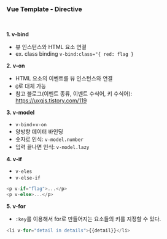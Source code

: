 ### Vue Template - Directive

<br>

**1. v-bind**
- 뷰 인스턴스와 HTML 요소 연결
- ex. class binding `v-bind:class="{ red: flag }`

**2. v-on**
- HTML 요소의 이벤트를 뷰 인스턴스와 연결
- `@`로 대체 가능
- 참고 블로그(이벤트 종류, 이벤트 수식어, 키 수식어): https://uxgjs.tistory.com/119

**3. v-model**
- `v-bind`+`v-on`
- 양방향 데이터 바인딩
- 숫자로 인식: `v-model.number`
- 입력 끝나면 인식: `v-model.lazy`

**4. v-if**
- `v-eles`
- `v-else-if`
```javascript
<p v-if="flag">...</p>
<p v-else>...</p>
```

**5. v-for**
- `:key`를 이용해서 for로 만들어지는 요소들의 키를 지정할 수 있다.
```javascript
<li v-for="detail in details">{{detail}}</li>
```
